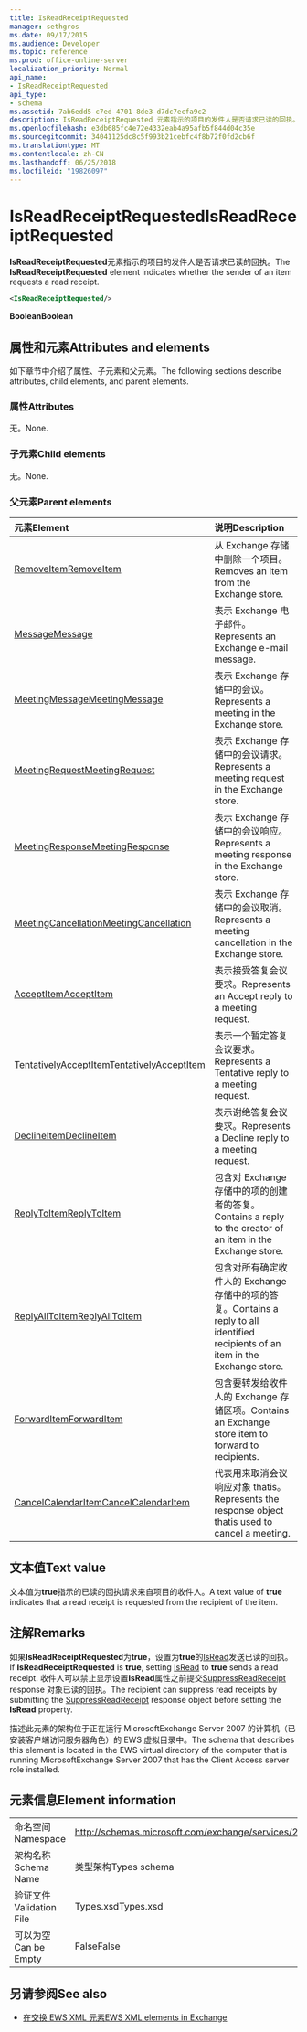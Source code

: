 ```yaml
---
title: IsReadReceiptRequested
manager: sethgros
ms.date: 09/17/2015
ms.audience: Developer
ms.topic: reference
ms.prod: office-online-server
localization_priority: Normal
api_name:
- IsReadReceiptRequested
api_type:
- schema
ms.assetid: 7ab6edd5-c7ed-4701-8de3-d7dc7ecfa9c2
description: IsReadReceiptRequested 元素指示的项目的发件人是否请求已读的回执。
ms.openlocfilehash: e3db685fc4e72e4332eab4a95afb5f844d04c35e
ms.sourcegitcommit: 34041125dc8c5f993b21cebfc4f8b72f0fd2cb6f
ms.translationtype: MT
ms.contentlocale: zh-CN
ms.lasthandoff: 06/25/2018
ms.locfileid: "19826097"
---
```

# <a name="isreadreceiptrequested"></a><span data-ttu-id="4fe3e-103">IsReadReceiptRequested</span><span class="sxs-lookup"><span data-stu-id="4fe3e-103">IsReadReceiptRequested</span></span>

<span data-ttu-id="4fe3e-104">**IsReadReceiptRequested**元素指示的项目的发件人是否请求已读的回执。</span><span class="sxs-lookup"><span data-stu-id="4fe3e-104">The **IsReadReceiptRequested** element indicates whether the sender of an item requests a read receipt.</span></span> 
  
```xml
<IsReadReceiptRequested/>
```

 <span data-ttu-id="4fe3e-105">**Boolean**</span><span class="sxs-lookup"><span data-stu-id="4fe3e-105">**Boolean**</span></span>
## <a name="attributes-and-elements"></a><span data-ttu-id="4fe3e-106">属性和元素</span><span class="sxs-lookup"><span data-stu-id="4fe3e-106">Attributes and elements</span></span>

<span data-ttu-id="4fe3e-107">如下章节中介绍了属性、子元素和父元素。</span><span class="sxs-lookup"><span data-stu-id="4fe3e-107">The following sections describe attributes, child elements, and parent elements.</span></span>
  
### <a name="attributes"></a><span data-ttu-id="4fe3e-108">属性</span><span class="sxs-lookup"><span data-stu-id="4fe3e-108">Attributes</span></span>

<span data-ttu-id="4fe3e-109">无。</span><span class="sxs-lookup"><span data-stu-id="4fe3e-109">None.</span></span>
  
### <a name="child-elements"></a><span data-ttu-id="4fe3e-110">子元素</span><span class="sxs-lookup"><span data-stu-id="4fe3e-110">Child elements</span></span>

<span data-ttu-id="4fe3e-111">无。</span><span class="sxs-lookup"><span data-stu-id="4fe3e-111">None.</span></span>
  
### <a name="parent-elements"></a><span data-ttu-id="4fe3e-112">父元素</span><span class="sxs-lookup"><span data-stu-id="4fe3e-112">Parent elements</span></span>

|<span data-ttu-id="4fe3e-113">**元素**</span><span class="sxs-lookup"><span data-stu-id="4fe3e-113">**Element**</span></span>|<span data-ttu-id="4fe3e-114">**说明**</span><span class="sxs-lookup"><span data-stu-id="4fe3e-114">**Description**</span></span>|
|:-----|:-----|
|[<span data-ttu-id="4fe3e-115">RemoveItem</span><span class="sxs-lookup"><span data-stu-id="4fe3e-115">RemoveItem</span></span>](removeitem.md) <br/> |<span data-ttu-id="4fe3e-116">从 Exchange 存储中删除一个项目。</span><span class="sxs-lookup"><span data-stu-id="4fe3e-116">Removes an item from the Exchange store.</span></span>  <br/> |
|[<span data-ttu-id="4fe3e-117">Message</span><span class="sxs-lookup"><span data-stu-id="4fe3e-117">Message</span></span>](message-ex15websvcsotherref.md) <br/> |<span data-ttu-id="4fe3e-118">表示 Exchange 电子邮件。</span><span class="sxs-lookup"><span data-stu-id="4fe3e-118">Represents an Exchange e-mail message.</span></span>  <br/> |
|[<span data-ttu-id="4fe3e-119">MeetingMessage</span><span class="sxs-lookup"><span data-stu-id="4fe3e-119">MeetingMessage</span></span>](meetingmessage.md) <br/> |<span data-ttu-id="4fe3e-120">表示 Exchange 存储中的会议。</span><span class="sxs-lookup"><span data-stu-id="4fe3e-120">Represents a meeting in the Exchange store.</span></span>  <br/> |
|[<span data-ttu-id="4fe3e-121">MeetingRequest</span><span class="sxs-lookup"><span data-stu-id="4fe3e-121">MeetingRequest</span></span>](meetingrequest.md) <br/> |<span data-ttu-id="4fe3e-122">表示 Exchange 存储中的会议请求。</span><span class="sxs-lookup"><span data-stu-id="4fe3e-122">Represents a meeting request in the Exchange store.</span></span>  <br/> |
|[<span data-ttu-id="4fe3e-123">MeetingResponse</span><span class="sxs-lookup"><span data-stu-id="4fe3e-123">MeetingResponse</span></span>](meetingresponse.md) <br/> |<span data-ttu-id="4fe3e-124">表示 Exchange 存储中的会议响应。</span><span class="sxs-lookup"><span data-stu-id="4fe3e-124">Represents a meeting response in the Exchange store.</span></span>  <br/> |
|[<span data-ttu-id="4fe3e-125">MeetingCancellation</span><span class="sxs-lookup"><span data-stu-id="4fe3e-125">MeetingCancellation</span></span>](meetingcancellation.md) <br/> |<span data-ttu-id="4fe3e-126">表示 Exchange 存储中的会议取消。</span><span class="sxs-lookup"><span data-stu-id="4fe3e-126">Represents a meeting cancellation in the Exchange store.</span></span>  <br/> |
|[<span data-ttu-id="4fe3e-127">AcceptItem</span><span class="sxs-lookup"><span data-stu-id="4fe3e-127">AcceptItem</span></span>](acceptitem.md) <br/> |<span data-ttu-id="4fe3e-128">表示接受答复会议要求。</span><span class="sxs-lookup"><span data-stu-id="4fe3e-128">Represents an Accept reply to a meeting request.</span></span>  <br/> |
|[<span data-ttu-id="4fe3e-129">TentativelyAcceptItem</span><span class="sxs-lookup"><span data-stu-id="4fe3e-129">TentativelyAcceptItem</span></span>](tentativelyacceptitem.md) <br/> |<span data-ttu-id="4fe3e-130">表示一个暂定答复会议要求。</span><span class="sxs-lookup"><span data-stu-id="4fe3e-130">Represents a Tentative reply to a meeting request.</span></span>  <br/> |
|[<span data-ttu-id="4fe3e-131">DeclineItem</span><span class="sxs-lookup"><span data-stu-id="4fe3e-131">DeclineItem</span></span>](declineitem.md) <br/> |<span data-ttu-id="4fe3e-132">表示谢绝答复会议要求。</span><span class="sxs-lookup"><span data-stu-id="4fe3e-132">Represents a Decline reply to a meeting request.</span></span>  <br/> |
|[<span data-ttu-id="4fe3e-133">ReplyToItem</span><span class="sxs-lookup"><span data-stu-id="4fe3e-133">ReplyToItem</span></span>](replytoitem.md) <br/> |<span data-ttu-id="4fe3e-134">包含对 Exchange 存储中的项的创建者的答复。</span><span class="sxs-lookup"><span data-stu-id="4fe3e-134">Contains a reply to the creator of an item in the Exchange store.</span></span>  <br/> |
|[<span data-ttu-id="4fe3e-135">ReplyAllToItem</span><span class="sxs-lookup"><span data-stu-id="4fe3e-135">ReplyAllToItem</span></span>](replyalltoitem.md) <br/> |<span data-ttu-id="4fe3e-136">包含对所有确定收件人的 Exchange 存储中的项的答复。</span><span class="sxs-lookup"><span data-stu-id="4fe3e-136">Contains a reply to all identified recipients of an item in the Exchange store.</span></span>  <br/> |
|[<span data-ttu-id="4fe3e-137">ForwardItem</span><span class="sxs-lookup"><span data-stu-id="4fe3e-137">ForwardItem</span></span>](forwarditem.md) <br/> |<span data-ttu-id="4fe3e-138">包含要转发给收件人的 Exchange 存储区项。</span><span class="sxs-lookup"><span data-stu-id="4fe3e-138">Contains an Exchange store item to forward to recipients.</span></span>  <br/> |
|[<span data-ttu-id="4fe3e-139">CancelCalendarItem</span><span class="sxs-lookup"><span data-stu-id="4fe3e-139">CancelCalendarItem</span></span>](cancelcalendaritem.md) <br/> |<span data-ttu-id="4fe3e-140">代表用来取消会议响应对象 thatis。</span><span class="sxs-lookup"><span data-stu-id="4fe3e-140">Represents the response object thatis used to cancel a meeting.</span></span>  <br/> |
   
## <a name="text-value"></a><span data-ttu-id="4fe3e-141">文本值</span><span class="sxs-lookup"><span data-stu-id="4fe3e-141">Text value</span></span>

<span data-ttu-id="4fe3e-142">文本值为**true**指示的已读的回执请求来自项目的收件人。</span><span class="sxs-lookup"><span data-stu-id="4fe3e-142">A text value of **true** indicates that a read receipt is requested from the recipient of the item.</span></span> 
  
## <a name="remarks"></a><span data-ttu-id="4fe3e-143">注解</span><span class="sxs-lookup"><span data-stu-id="4fe3e-143">Remarks</span></span>

<span data-ttu-id="4fe3e-144">如果**IsReadReceiptRequested**为**true**，设置为**true**的[IsRead](isread.md)发送已读的回执。</span><span class="sxs-lookup"><span data-stu-id="4fe3e-144">If **IsReadReceiptRequested** is **true**, setting [IsRead](isread.md) to **true** sends a read receipt.</span></span> <span data-ttu-id="4fe3e-145">收件人可以禁止显示设置**IsRead**属性之前提交[SuppressReadReceipt](suppressreadreceipt.md) response 对象已读的回执。</span><span class="sxs-lookup"><span data-stu-id="4fe3e-145">The recipient can suppress read receipts by submitting the [SuppressReadReceipt](suppressreadreceipt.md) response object before setting the **IsRead** property.</span></span> 
  
<span data-ttu-id="4fe3e-146">描述此元素的架构位于正在运行 MicrosoftExchange Server 2007 的计算机（已安装客户端访问服务器角色）的 EWS 虚拟目录中。</span><span class="sxs-lookup"><span data-stu-id="4fe3e-146">The schema that describes this element is located in the EWS virtual directory of the computer that is running MicrosoftExchange Server 2007 that has the Client Access server role installed.</span></span>
  
## <a name="element-information"></a><span data-ttu-id="4fe3e-147">元素信息</span><span class="sxs-lookup"><span data-stu-id="4fe3e-147">Element information</span></span>

|||
|:-----|:-----|
|<span data-ttu-id="4fe3e-148">命名空间</span><span class="sxs-lookup"><span data-stu-id="4fe3e-148">Namespace</span></span>  <br/> |http://schemas.microsoft.com/exchange/services/2006/types  <br/> |
|<span data-ttu-id="4fe3e-149">架构名称</span><span class="sxs-lookup"><span data-stu-id="4fe3e-149">Schema Name</span></span>  <br/> |<span data-ttu-id="4fe3e-150">类型架构</span><span class="sxs-lookup"><span data-stu-id="4fe3e-150">Types schema</span></span>  <br/> |
|<span data-ttu-id="4fe3e-151">验证文件</span><span class="sxs-lookup"><span data-stu-id="4fe3e-151">Validation File</span></span>  <br/> |<span data-ttu-id="4fe3e-152">Types.xsd</span><span class="sxs-lookup"><span data-stu-id="4fe3e-152">Types.xsd</span></span>  <br/> |
|<span data-ttu-id="4fe3e-153">可以为空</span><span class="sxs-lookup"><span data-stu-id="4fe3e-153">Can be Empty</span></span>  <br/> |<span data-ttu-id="4fe3e-154">False</span><span class="sxs-lookup"><span data-stu-id="4fe3e-154">False</span></span>  <br/> |
   
## <a name="see-also"></a><span data-ttu-id="4fe3e-155">另请参阅</span><span class="sxs-lookup"><span data-stu-id="4fe3e-155">See also</span></span>



- [<span data-ttu-id="4fe3e-156">在交换 EWS XML 元素</span><span class="sxs-lookup"><span data-stu-id="4fe3e-156">EWS XML elements in Exchange</span></span>](ews-xml-elements-in-exchange.md)

